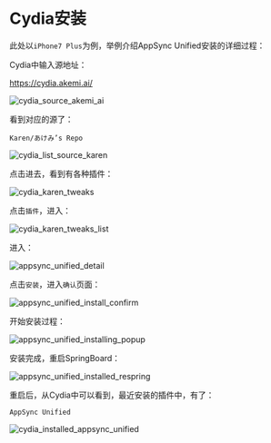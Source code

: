 # Cydia安装

此处以`iPhone7 Plus`为例，举例介绍AppSync Unified安装的详细过程：

Cydia中输入源地址：

https://cydia.akemi.ai/

![cydia_source_akemi_ai](../../../assets/img/cydia_source_akemi_ai.png)

看到对应的源了：

`Karen/あけみ’s Repo`

![cydia_list_source_karen](../../../assets/img/cydia_list_source_karen.jpg)

点击进去，看到有各种插件：

![cydia_karen_tweaks](../../../assets/img/cydia_karen_tweaks.jpg)

点击`插件`，进入：

![cydia_karen_tweaks_list](../../../assets/img/cydia_karen_tweaks_list.jpg)

进入：

![appsync_unified_detail](../../../assets/img/appsync_unified_detail.jpg)

点击`安装`，进入`确认`页面：

![appsync_unified_install_confirm](../../../assets/img/appsync_unified_install_confirm.jpg)

开始安装过程：

![appsync_unified_installing_popup](../../../assets/img/appsync_unified_installing_popup.jpg)

安装完成，重启SpringBoard：

![appsync_unified_installed_respring](../../../assets/img/appsync_unified_installed_respring.jpg)

重启后，从Cydia中可以看到，最近安装的插件中，有了：

`AppSync Unified`

![cydia_installed_appsync_unified](../../../assets/img/cydia_installed_appsync_unified.jpg)
